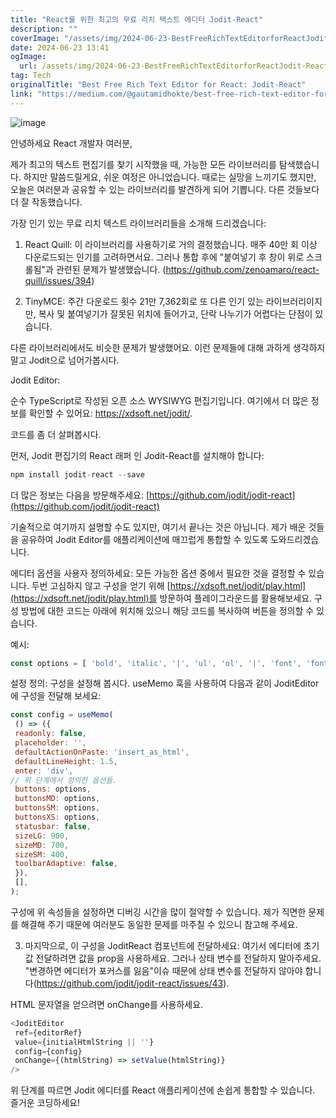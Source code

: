 ```yaml
---
title: "React를 위한 최고의 무료 리치 텍스트 에디터 Jodit-React"
description: ""
coverImage: "/assets/img/2024-06-23-BestFreeRichTextEditorforReactJodit-React_0.png"
date: 2024-06-23 13:41
ogImage: 
  url: /assets/img/2024-06-23-BestFreeRichTextEditorforReactJodit-React_0.png
tag: Tech
originalTitle: "Best Free Rich Text Editor for React: Jodit-React"
link: "https://medium.com/@gautamidhokte/best-free-rich-text-editor-for-react-jodit-react-9e1161b8472c"
---
```



![image](/assets/img/2024-06-23-BestFreeRichTextEditorforReactJodit-React_0.png)

안녕하세요 React 개발자 여러분,

제가 최고의 텍스트 편집기를 찾기 시작했을 때, 가능한 모든 라이브러리를 탐색했습니다. 하지만 말씀드릴게요, 쉬운 여정은 아니었습니다. 때로는 실망을 느끼기도 했지만, 오늘은 여러분과 공유할 수 있는 라이브러리를 발견하게 되어 기쁩니다. 다른 것들보다 더 잘 작동했습니다.

가장 인기 있는 무료 리치 텍스트 라이브러리들을 소개해 드리겠습니다:

<div class="content-ad"></div>

1. React Quill:
이 라이브러리를 사용하기로 거의 결정했습니다. 매주 40만 회 이상 다운로드되는 인기를 고려하면서요. 그러나 통합 후에 "붙여넣기 후 창이 위로 스크롤됨"과 관련된 문제가 발생했습니다. (https://github.com/zenoamaro/react-quill/issues/394)

2. TinyMCE:
주간 다운로드 횟수 21만 7,362회로 또 다른 인기 있는 라이브러리이지만, 복사 및 붙여넣기가 잘못된 위치에 들어가고, 단락 나누기가 어렵다는 단점이 있습니다.

다른 라이브러리에서도 비슷한 문제가 발생했어요. 이런 문제들에 대해 과하게 생각하지 말고 Jodit으로 넘어가봅시다.

Jodit Editor:

<div class="content-ad"></div>

순수 TypeScript로 작성된 오픈 소스 WYSIWYG 편집기입니다. 여기에서 더 많은 정보를 확인할 수 있어요: https://xdsoft.net/jodit/.

코드를 좀 더 살펴봅시다.

먼저, Jodit 편집기의 React 래퍼 인 Jodit-React를 설치해야 합니다:

```js
npm install jodit-react --save
```

<div class="content-ad"></div>

더 많은 정보는 다음을 방문해주세요: [https://github.com/jodit/jodit-react](https://github.com/jodit/jodit-react)

기술적으로 여기까지 설명할 수도 있지만, 여기서 끝나는 것은 아닙니다. 제가 배운 것들을 공유하여 Jodit Editor를 애플리케이션에 매끄럽게 통합할 수 있도록 도와드리겠습니다.

에디터 옵션을 사용자 정의하세요:
모든 가능한 옵션 중에서 필요한 것을 결정할 수 있습니다. 두번 고심하지 않고 구성을 얻기 위해 [https://xdsoft.net/jodit/play.html](https://xdsoft.net/jodit/play.html)를 방문하여 플레이그라운드를 활용해보세요. 구성 방법에 대한 코드는 아래에 위치해 있으니 해당 코드를 복사하여 버튼을 정의할 수 있습니다.

예시:

<div class="content-ad"></div>

```js
const options = [ 'bold', 'italic', '|', 'ul', 'ol', '|', 'font', 'fontsize', '|', 'outdent', 'indent', 'align', '|', 'hr', '|', 'fullsize', 'brush', '|', 'table', 'link', '|', 'undo', 'redo',];
```

설정 정의:
구성을 설정해 봅시다. useMemo 훅을 사용하여 다음과 같이 JoditEditor에 구성을 전달해 보세요:

```js
const config = useMemo(
 () => ({
 readonly: false,
 placeholder: '',
 defaultActionOnPaste: 'insert_as_html',
 defaultLineHeight: 1.5,
 enter: 'div',
// 위 단계에서 정의한 옵션들.
 buttons: options,
 buttonsMD: options,
 buttonsSM: options,
 buttonsXS: options,
 statusbar: false,
 sizeLG: 900,
 sizeMD: 700,
 sizeSM: 400,
 toolbarAdaptive: false,
 }),
 [],
);
```

구성에 위 속성들을 설정하면 디버깅 시간을 많이 절약할 수 있습니다. 제가 직면한 문제를 해결해 주기 때문에 여러분도 동일한 문제를 마주칠 수 있으니 참고해 주세요.

<div class="content-ad"></div>

3. 마지막으로, 이 구성을 JoditReact 컴포넌트에 전달하세요:
여기서 에디터에 초기 값 전달하려면 값을 prop을 사용하세요. 그러나 상태 변수를 전달하지 말아주세요. "변경하면 에디터가 포커스를 잃음"이슈 때문에 상태 변수를 전달하지 않아야 합니다(https://github.com/jodit/jodit-react/issues/43).

HTML 문자열을 얻으려면 onChange를 사용하세요.

```js
<JoditEditor
 ref={editorRef}
 value={initialHtmlString || ''}
 config={config}
 onChange={(htmlString) => setValue(htmlString)}
/>
```

위 단계를 따르면 Jodit 에디터를 React 애플리케이션에 손쉽게 통합할 수 있습니다. 즐거운 코딩하세요!